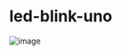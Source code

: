 # led-blink-uno
![image](https://github.com/pavcorpapic/led-blink-uno/assets/148006469/495636ea-1ced-4270-b06d-8bde67809587)
